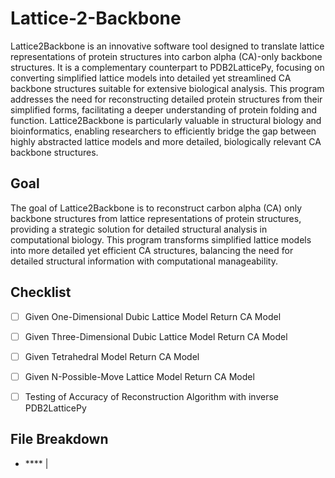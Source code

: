 # Lattice-2-Backbone

Lattice2Backbone is an innovative software tool designed to translate lattice representations of protein structures into carbon alpha (CA)-only backbone structures. It is a complementary counterpart to PDB2LatticePy, focusing on converting simplified lattice models into detailed yet streamlined CA backbone structures suitable for extensive biological analysis. This program addresses the need for reconstructing detailed protein structures from their simplified forms, facilitating a deeper understanding of protein folding and function. Lattice2Backbone is particularly valuable in structural biology and bioinformatics, enabling researchers to efficiently bridge the gap between highly abstracted lattice models and more detailed, biologically relevant CA backbone structures.

## Goal

The goal of Lattice2Backbone is to reconstruct carbon alpha (CA) only backbone structures from lattice representations of protein structures, providing a strategic solution for detailed structural analysis in computational biology. This program transforms simplified lattice models into more detailed yet efficient CA structures, balancing the need for detailed structural information with computational manageability.

## Checklist 

- [ ] Given One-Dimensional Dubic Lattice Model Return CA Model

- [ ] Given Three-Dimensional Dubic Lattice Model Return CA Model

- [ ] Given Tetrahedral Model Return CA Model

- [ ] Given N-Possible-Move Lattice Model Return CA Model

- [ ] Testing of Accuracy of Reconstruction Algorithm with inverse PDB2LatticePy

## File Breakdown

- **** | 
